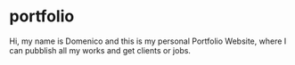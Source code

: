 # portfolio

Hi, my name is Domenico and this is my personal Portfolio Website, where I can pubblish all my works and get clients or jobs.
